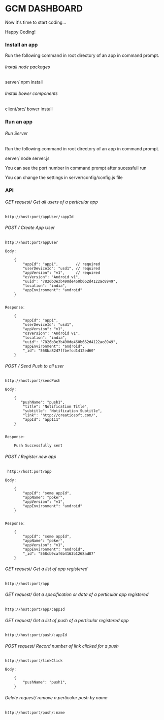 GCM DASHBOARD
=============================================================

Now it's time to start coding...

Happy Coding!


### Install an app

Run the following command in root directory of an app in command prompt.

###### *Install node packages*

server/ npm install

###### *Install bower components*

client/src/ bower install

### Run an app

###### *Run Server*

Run the following command in root directory of an app in command prompt.

server/ node server.js

You can see the port number in command prompt after sucessfull run

You can change the settings in server/config/config.js file

### API

###### *GET request/ Get all users of a perticular app*

    http://host:port/appUser/:appId

###### *POST / Create App User*

    http://host:port/appUser
    
    Body:

     	{
            "appId": "app1",        // required
            "userDeviceId": "usd1", // required
            "appVersion": "v1",     // required
            "osVersion": "Android v1",
            "uuid": "7826b3e3b490de460b662d4122ac8949",
            "location": "india",
            "appEnvironment": "android"
        }
	

	Response:

    	{
            "appId": "app1",
            "userDeviceId": "usd1",
            "appVersion": "v1",
            "osVersion": "Android v1",
            "location": "india",
            "uuid": "7826b3e3b490de460b662d4122ac8949",
            "appEnvironment": "android",
            "_id": "568ba8247ffbefcd1412ed60"
        }

###### *POST / Send Push to all user*

    http://host:port/sendPush
    
    Body:

        {
           "pushName": "push1",
            "title": "Notification Title",
            "subtitle": "Notification Subtitle",
            "link": "http://creatiosoft.com/",
            "appId": "app111"
        }
    

    Response:

        Push Successfully sent

###### *POST / Register new app*

     http://host:port/app
    
    Body:

        {
            "appId": "some appId",
            "appName": "poker",
            "appVersion": "v1",
            "appEnvironment": "android"
        }
    

    Response:

        {
            "appId": "some appId",
            "appName": "poker",
            "appVersion": "v1",
            "appEnvironment": "android",
            "_id": "568cb9caf6b4163b1268ad07"
        }

###### *GET request/ Get a list of app registered*

    http://host:port/app

###### *GET request/ Get a specification or data of a perticular app registered*

    http://host:port/app/:appId

###### *GET request/ Get a list of push of a perticular registered app*

    http://host:port/push/:appId

###### *POST request/ Record number of link clicked for a push*

    http://host:port/linkClick

    Body:

        {
            "pushName": "push1",
        }

###### *Delete request/ remove a perticular push by name*

    http://host:port/push/:name


